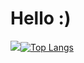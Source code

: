 # Hello :)

[![](https://github-readme-stats.vercel.app/api?username=chunkybanana)](https://github.com/anuraghazra/github-readme-stats)[![Top Langs](https://github-readme-stats.vercel.app/api/top-langs/?username=chunkybanana&layout=compact)](https://github.com/anuraghazra/github-readme-stats)
